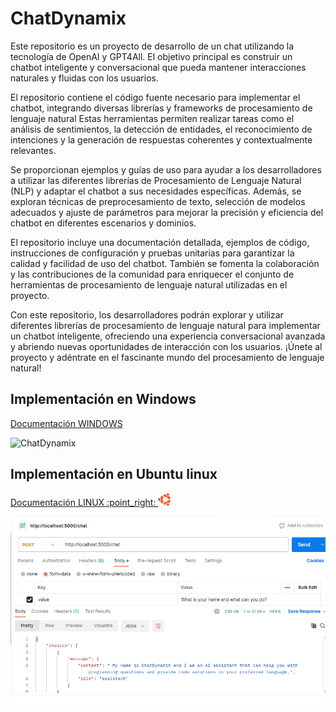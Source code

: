 # ChatDynamix
Este repositorio es un proyecto de desarrollo de un chat utilizando la tecnología de OpenAI y GPT4All. El objetivo principal es construir un chatbot inteligente y conversacional que pueda mantener interacciones naturales y fluidas con los usuarios.

El repositorio contiene el código fuente necesario para implementar el chatbot, integrando diversas librerías y frameworks de procesamiento de lenguaje natural Estas herramientas permiten realizar tareas como el análisis de sentimientos, la detección de entidades, el reconocimiento de intenciones y la generación de respuestas coherentes y contextualmente relevantes.

Se proporcionan ejemplos y guías de uso para ayudar a los desarrolladores a utilizar las diferentes librerías de Procesamiento de Lenguaje Natural (NLP) y adaptar el chatbot a sus necesidades específicas. Además, se exploran técnicas de preprocesamiento de texto, selección de modelos adecuados y ajuste de parámetros para mejorar la precisión y eficiencia del chatbot en diferentes escenarios y dominios.

El repositorio incluye una documentación detallada, ejemplos de código, instrucciones de configuración y pruebas unitarias para garantizar la calidad y facilidad de uso del chatbot. También se fomenta la colaboración y las contribuciones de la comunidad para enriquecer el conjunto de herramientas de procesamiento de lenguaje natural utilizadas en el proyecto.

Con este repositorio, los desarrolladores podrán explorar y utilizar diferentes librerías de procesamiento de lenguaje natural para implementar un chatbot inteligente, ofreciendo una experiencia conversacional avanzada y abriendo nuevas oportunidades de interacción con los usuarios. ¡Únete al proyecto y adéntrate en el fascinante mundo del procesamiento de lenguaje natural!


## Implementación en Windows
[Documentación WINDOWS](https://github.com/RETBOT/ChatDynamix/tree/main/Windows)

![ChatDynamix](https://github.com/RETBOT/ChatDynamix/assets/71898783/46414ff1-d879-4822-b8ef-0a7ab5b939ca)

## Implementación en Ubuntu linux
<a href="https://github.com/RETBOT/ChatDynamix/tree/main/Linux" rel="nofollow">
    Documentación LINUX :point_right: <img src="./Linux/imgs/ubuntu.png" style="width: 20px; height: 20px;">
</a>

<a href="https://github.com/RETBOT/ChatDynamix/tree/main/Linux"> <img src="./Linux/imgs/Name.png"> </a>



